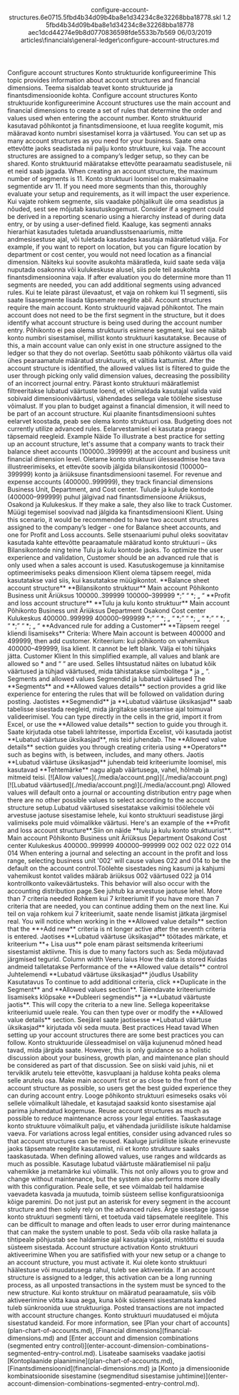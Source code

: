 <?xml version="1.0" encoding="UTF-8"?>
<xliff xmlns:logoport="urn:logoport:xliffeditor:xliff-extras:1.0" xmlns:xsi="http://www.w3.org/2001/XMLSchema-instance" xmlns="urn:oasis:names:tc:xliff:document:1.2" xmlns:xliffext="urn:microsoft:content:schema:xliffextensions" version="1.2" xsi:schemaLocation="urn:oasis:names:tc:xliff:document:1.2 xliff-core-1.2-transitional.xsd">
  <file datatype="xml" source-language="en-US" original="configure-account-structures.md" target-language="et-EE">
    <header>
      <tool tool-company="Microsoft" tool-version="1.0-d915bc8" tool-name="mdxliff" tool-id="mdxliff"/>
      <xliffext:skl_file_name>configure-account-structures.6e0715.5fbd4b34d09b4ba8e1d34234c8e32268bba18778.skl</xliffext:skl_file_name>
      <xliffext:version>1.2</xliffext:version>
      <xliffext:ms.openlocfilehash>5fbd4b34d09b4ba8e1d34234c8e32268bba18778</xliffext:ms.openlocfilehash>
      <xliffext:ms.sourcegitcommit>aec1dcd44274e9b8d0770836598fde5533b7b569</xliffext:ms.sourcegitcommit>
      <xliffext:ms.lasthandoff>06/03/2019</xliffext:ms.lasthandoff>
      <xliffext:ms.openlocfilepath>articles\financials\general-ledger\configure-account-structures.md</xliffext:ms.openlocfilepath>
    </header>
    <body>
      <group extype="content" id="content">
        <trans-unit xml:space="preserve" translate="yes" id="101" restype="x-metadata">
          <source>Configure account structures</source>
        <target logoport:matchpercent="101" state="translated" state-qualifier="leveraged-tm">Konto struktuuride konfigureerimine</target></trans-unit>
        <trans-unit xml:space="preserve" translate="yes" id="102" restype="x-metadata">
          <source>This topic provides information about account structures and financial dimensions.</source>
        <target logoport:matchpercent="101" state="translated" state-qualifier="leveraged-tm">Teema sisaldab teavet konto struktuuride ja finantsdimensioonide kohta.</target></trans-unit>
        <trans-unit xml:space="preserve" translate="yes" id="103">
          <source>Configure account structures</source>
        <target logoport:matchpercent="101" state="translated" state-qualifier="leveraged-tm">Konto struktuuride konfigureerimine</target></trans-unit>
        <trans-unit xml:space="preserve" translate="yes" id="104">
          <source>Account structures use the main account and financial dimensions to create a set of rules that determine the order and values used when entering the account number.</source>
        <target logoport:matchpercent="101" state="translated" state-qualifier="leveraged-tm">Konto struktuurid kasutavad põhikontot ja finantsdimensioone, et luua reeglite kogumit, mis määravad konto numbri sisestamisel korra ja väärtused.</target></trans-unit>
        <trans-unit xml:space="preserve" translate="yes" id="105">
          <source>You can set up as many account structures as you need for your business.</source>
        <target logoport:matchpercent="101" state="translated" state-qualifier="leveraged-tm">Saate oma ettevõtte jaoks seadistada nii palju konto struktuure, kui vaja.</target></trans-unit>
        <trans-unit xml:space="preserve" translate="yes" id="106">
          <source>The account structures are assigned to a company’s ledger setup, so they can be shared.</source>
        <target logoport:matchpercent="101" state="translated" state-qualifier="leveraged-tm">Konto struktuurid määratakse ettevõtte pearaamatu seadistusele, nii et neid saab jagada.</target></trans-unit>
        <trans-unit xml:space="preserve" translate="yes" id="107">
          <source>When creating an account structure, the maximum number of segments is 11.</source>
        <target logoport:matchpercent="101" state="translated" state-qualifier="leveraged-tm">Konto struktuuri loomisel on maksimaalne segmentide arv 11.</target></trans-unit>
        <trans-unit xml:space="preserve" translate="yes" id="108">
          <source>If you need more segments than this, thoroughly evaluate your setup and requirements, as it will impact the user experience.</source>
        <target logoport:matchpercent="101" state="translated" state-qualifier="leveraged-tm">Kui vajate rohkem segmente, siis vaadake põhjalikult üle oma seadistus ja nõuded, sest see mõjutab kasutuskogemust.</target></trans-unit>
        <trans-unit xml:space="preserve" translate="yes" id="109">
          <source>Consider if a segment could be derived in a reporting scenario using a hierarchy instead of during data entry, or by using a user-defined field.</source>
        <target logoport:matchpercent="101" state="translated" state-qualifier="leveraged-tm">Kaaluge, kas segmenti annaks hierarhiat kasutades tuletada aruandlusstsenaariumis, mitte andmesisestuse ajal, või tuletada kasutades kasutaja määratletud välja.</target></trans-unit>
        <trans-unit xml:space="preserve" translate="yes" id="110">
          <source>For example, if you want to report on location, but you can figure location by department or cost center, you would not need location as a financial dimension.</source>
        <target logoport:matchpercent="101" state="translated" state-qualifier="leveraged-tm">Näiteks kui soovite asukohta määratleda, kuid saate seda välja nuputada osakonna või kulukeskuse alusel, siis pole teil asukohta finantsdimensioonina vaja.</target></trans-unit>
        <trans-unit xml:space="preserve" translate="yes" id="111">
          <source>If after evaluation you do determine more than 11 segments are needed, you can add additional segments using advanced rules.</source>
        <target logoport:matchpercent="101" state="translated" state-qualifier="leveraged-tm">Kui te leiate pärast ülevaatust, et vaja on rohkem kui 11 segmenti, siis saate lisasegmente lisada täpsemate reeglite abil.</target></trans-unit>
        <trans-unit xml:space="preserve" translate="yes" id="112">
          <source>Account structures require the main account.</source>
        <target logoport:matchpercent="101" state="translated" state-qualifier="leveraged-tm">Konto struktuurid vajavad põhikontot.</target></trans-unit>
        <trans-unit xml:space="preserve" translate="yes" id="113">
          <source>The main account does not need to be the first segment in the structure, but it does identify what account structure is being used during the account number entry.</source>
        <target logoport:matchpercent="101" state="translated" state-qualifier="leveraged-tm">Põhikonto ei pea olema struktuuris esimene segment, kui see näitab konto numbri sisestamisel, millist konto struktuuri kasutatakse.</target></trans-unit>
        <trans-unit xml:space="preserve" translate="yes" id="114">
          <source>Because of this, a main account value can only exist in one structure assigned to the ledger so that they do not overlap.</source>
        <target logoport:matchpercent="101" state="translated" state-qualifier="leveraged-tm">Seetõttu saab põhikonto väärtus olla vaid ühes pearaamatule määratud struktuuris, et vältida kattumist.</target></trans-unit>
        <trans-unit xml:space="preserve" translate="yes" id="115">
          <source>After the account structure is identified, the allowed values list is filtered to guide the user through picking only valid dimension values, decreasing the possibility of an incorrect journal entry.</source>
        <target logoport:matchpercent="101" state="translated" state-qualifier="leveraged-tm">Pärast konto struktuuri määratlemist filtreeritakse lubatud väärtuste loend, et võimaldada kasutajal valida vaid sobivaid dimensiooniväärtusi, vähendades sellega vale töölehe sisestuse võimalust.</target></trans-unit>
        <trans-unit xml:space="preserve" translate="yes" id="116">
          <source>If you plan to budget against a financial dimension, it will need to be part of an account structure.</source>
        <target logoport:matchpercent="101" state="translated" state-qualifier="leveraged-tm">Kui plaanite finantsdimensiooni suhtes eelarvet koostada, peab see olema konto struktuuri osa.</target></trans-unit>
        <trans-unit xml:space="preserve" translate="yes" id="117">
          <source>Budgeting does not currently utilize advanced rules.</source>
        <target logoport:matchpercent="101" state="translated" state-qualifier="leveraged-tm">Eelarvestamisel ei kasutata praegu täpsemaid reegleid.</target></trans-unit>
        <trans-unit xml:space="preserve" translate="yes" id="118">
          <source>Example</source>
        <target logoport:matchpercent="101" state="translated" state-qualifier="leveraged-tm">Näide</target></trans-unit>
        <trans-unit xml:space="preserve" translate="yes" id="119">
          <source>To illustrate a best practice for setting up an account structure, let's assume that a company wants to track their balance sheet accounts (100000..399999) at the account and business unit financial dimension level.</source>
        <target logoport:matchpercent="101" state="translated" state-qualifier="leveraged-tm">Oletame konto struktuuri ülesseadmise hea tava illustreerimiseks, et ettevõte soovib jälgida bilansikontosid (100000–399999) konto ja äriüksuse finantsdimensiooni tasemel.</target></trans-unit>
        <trans-unit xml:space="preserve" translate="yes" id="120">
          <source>For revenue and expense accounts (400000..999999), they track financial dimensions Business Unit, Department, and Cost center.</source>
        <target logoport:matchpercent="101" state="translated" state-qualifier="leveraged-tm">Tulude ja kulude kontode (400000–999999) puhul jälgivad nad finantsdimensioone Äriüksus, Osakond ja Kulukeskus.</target></trans-unit>
        <trans-unit xml:space="preserve" translate="yes" id="121">
          <source>If they make a sale, they also like to track Customer.</source>
        <target logoport:matchpercent="101" state="translated" state-qualifier="leveraged-tm">Müügi tegemisel soovivad nad jälgida ka finantsdimensiooni Klient.</target></trans-unit>
        <trans-unit xml:space="preserve" translate="yes" id="122">
          <source>Using this scenario, it would be recommended to have two account structures assigned to the company’s ledger - one for Balance sheet accounts, and one for Profit and Loss accounts.</source>
        <target logoport:matchpercent="101" state="translated" state-qualifier="leveraged-tm">Selle stsenaariumi puhul oleks soovitatav kasutada kahte ettevõtte pearaamatule määratud konto struktuuri – üks Bilansikontode ning teine Tulu ja kulu kontode jaoks.</target></trans-unit>
        <trans-unit xml:space="preserve" translate="yes" id="123">
          <source>To optimize the user experience and validation, Customer should be an advanced rule that is only used when a sales account is used.</source>
        <target logoport:matchpercent="101" state="translated" state-qualifier="leveraged-tm">Kasutuskogemuse ja kinnitamise optimeerimiseks peaks dimensioon Klient olema täpsem reegel, mida kasutatakse vaid siis, kui kasutatakse müügikontot.</target></trans-unit>
        <trans-unit xml:space="preserve" translate="yes" id="124">
          <source><bpt id="p1">**</bpt>Balance sheet account structure<ept id="p1">**</ept></source>
        <target logoport:matchpercent="101" state="translated" state-qualifier="leveraged-tm"><bpt id="p1">**</bpt>Bilansikonto struktuur<ept id="p1">**</ept></target></trans-unit>
        <trans-unit xml:space="preserve" translate="yes" id="125">
          <source>Main account</source>
        <target logoport:matchpercent="101" state="translated" state-qualifier="leveraged-tm">Põhikonto</target></trans-unit>
        <trans-unit xml:space="preserve" translate="yes" id="126">
          <source>Business unit</source>
        <target logoport:matchpercent="101" state="translated" state-qualifier="leveraged-tm">Äriüksus</target></trans-unit>
        <trans-unit xml:space="preserve" translate="yes" id="127">
          <source>100000..399999</source>
        <target logoport:matchpercent="101" state="translated" state-qualifier="leveraged-tm">100000–399999</target></trans-unit>
        <trans-unit xml:space="preserve" translate="yes" id="128">
          <source>*;” “</source>
        <target logoport:matchpercent="101" state="translated" state-qualifier="leveraged-tm">*; „ “</target></trans-unit>
        <trans-unit xml:space="preserve" translate="yes" id="129">
          <source><bpt id="p1">**</bpt>Profit and loss account structure<ept id="p1">**</ept></source>
        <target logoport:matchpercent="101" state="translated" state-qualifier="leveraged-tm"><bpt id="p1">**</bpt>Tulu ja kulu konto struktuur<ept id="p1">**</ept></target></trans-unit>
        <trans-unit xml:space="preserve" translate="yes" id="130">
          <source>Main account</source>
        <target logoport:matchpercent="101" state="translated" state-qualifier="leveraged-tm">Põhikonto</target></trans-unit>
        <trans-unit xml:space="preserve" translate="yes" id="131">
          <source>Business unit</source>
        <target logoport:matchpercent="101" state="translated" state-qualifier="leveraged-tm">Äriüksus</target></trans-unit>
        <trans-unit xml:space="preserve" translate="yes" id="132">
          <source>Department</source>
        <target logoport:matchpercent="101" state="translated" state-qualifier="leveraged-tm">Osakond</target></trans-unit>
        <trans-unit xml:space="preserve" translate="yes" id="133">
          <source>Cost center</source>
        <target logoport:matchpercent="101" state="translated" state-qualifier="leveraged-tm">Kulukeskus</target></trans-unit>
        <trans-unit xml:space="preserve" translate="yes" id="134">
          <source>400000..999999</source>
        <target logoport:matchpercent="101" state="translated" state-qualifier="leveraged-tm">400000–999999</target></trans-unit>
        <trans-unit xml:space="preserve" translate="yes" id="135">
          <source>*;” “</source>
        <target logoport:matchpercent="101" state="translated" state-qualifier="leveraged-tm">*; „ “</target></trans-unit>
        <trans-unit xml:space="preserve" translate="yes" id="136">
          <source>*;” “</source>
        <target logoport:matchpercent="101" state="translated" state-qualifier="leveraged-tm">*; „ “</target></trans-unit>
        <trans-unit xml:space="preserve" translate="yes" id="137">
          <source>*;” “</source>
        <target logoport:matchpercent="101" state="translated" state-qualifier="leveraged-tm">*; „ “</target></trans-unit>
        <trans-unit xml:space="preserve" translate="yes" id="138">
          <source>*;” “</source>
        <target logoport:matchpercent="101" state="translated" state-qualifier="leveraged-tm">*; „ “</target></trans-unit>
        <trans-unit xml:space="preserve" translate="yes" id="139">
          <source><bpt id="p1">**</bpt>Advanced rule for adding a Customer<ept id="p1">**</ept></source>
        <target logoport:matchpercent="101" state="translated" state-qualifier="leveraged-tm"><bpt id="p1">**</bpt>Täpsem reegel kliendi lisamiseks<ept id="p1">**</ept></target></trans-unit>
        <trans-unit xml:space="preserve" translate="yes" id="140">
          <source>Criteria: Where Main account is between 400000 and 499999, then add customer.</source>
        <target logoport:matchpercent="101" state="translated" state-qualifier="leveraged-tm">Kriteerium: kui põhikonto on vahemikus 400000–499999, lisa klient.</target></trans-unit>
        <trans-unit xml:space="preserve" translate="yes" id="141">
          <source>It cannot be left blank.</source>
        <target logoport:matchpercent="101" state="translated" state-qualifier="leveraged-tm">Välja ei tohi tühjaks jätta.</target></trans-unit>
        <trans-unit xml:space="preserve" translate="yes" id="142">
          <source>Customer</source>
        <target logoport:matchpercent="101" state="translated" state-qualifier="leveraged-tm">Klient</target></trans-unit>
        <trans-unit xml:space="preserve" translate="yes" id="143">
          <source>In this simplified example, all values and blank are allowed so * and “ “ are used.</source>
        <target logoport:matchpercent="101" state="translated" state-qualifier="leveraged-tm">Selles lihtsustatud näites on lubatud kõik väärtused ja tühjad väärtused, mida tähistatakse sümbolitega * ja „ “.</target></trans-unit>
        <trans-unit xml:space="preserve" translate="yes" id="144">
          <source>Segments and allowed values</source>
        <target logoport:matchpercent="101" state="translated" state-qualifier="leveraged-tm">Segmendid ja lubatud väärtused</target></trans-unit>
        <trans-unit xml:space="preserve" translate="yes" id="145">
          <source>The <bpt id="p1">**</bpt>Segments<ept id="p1">**</ept> and <bpt id="p2">**</bpt>Allowed values details<ept id="p2">**</ept> section provides a grid like experience for entering the rules that will be followed on validation during posting.</source>
        <target logoport:matchpercent="101" state="translated" state-qualifier="leveraged-tm">Jaotistes <bpt id="p1">**</bpt>Segmendid<ept id="p1">**</ept> ja <bpt id="p2">**</bpt>Lubatud väärtuse üksikasjad<ept id="p2">**</ept> saab tabelisse sisestada reegleid, mida järgitakse sisestamise ajal toimuval valideerimisel.</target></trans-unit>
        <trans-unit xml:space="preserve" translate="yes" id="146">
          <source>You can type directly in the cells in the grid, import it from Excel, or use the <bpt id="p1">**</bpt>Allowed value details<ept id="p1">**</ept> section to guide you through it.</source>
        <target logoport:matchpercent="101" state="translated" state-qualifier="leveraged-tm">Saate kirjutada otse tabeli lahtritesse, importida Excelist, või kasutada jaotist <bpt id="p1">**</bpt>Lubatud väärtuse üksikasjad<ept id="p1">**</ept>, mis teid juhendab.</target></trans-unit>
        <trans-unit xml:space="preserve" translate="yes" id="147">
          <source>The <bpt id="p1">**</bpt>Allowed value details<ept id="p1">**</ept> section guides you through creating criteria using <bpt id="p2">**</bpt>Operators<ept id="p2">**</ept> such as begins with, is between, includes, and many others.</source>
        <target logoport:matchpercent="100" state="translated" state-qualifier="leveraged-tm">Jaotis <bpt id="p1">**</bpt>Lubatud väärtuse üksikasjad<ept id="p1">**</ept> juhendab teid kriteeriumite loomisel, mis kasutavad <bpt id="p2">**</bpt>Tehtemärke<ept id="p2">**</ept> nagu algab väärtusega, vahel, hõlmab ja mitmeid teisi.</target></trans-unit>
        <trans-unit xml:space="preserve" translate="yes" id="148">
          <source><bpt id="p1">[</bpt><ph id="ph1">![</ph>Allow values<ept id="p1">](./media/account.png)](./media/account.png)</ept></source>
        <target logoport:matchpercent="100" state="translated" state-qualifier="leveraged-tm"><bpt id="p1">[</bpt><ph id="ph1">![</ph>Lubatud väärtused<ept id="p1">](./media/account.png)](./media/account.png)</ept></target></trans-unit>
        <trans-unit xml:space="preserve" translate="yes" id="149">
          <source>Allowed values will default onto a journal or accounting distribution entry page when there are no other possible values to select according to the account structure setup.</source><target logoport:matchpercent="0" state="translated">Lubatud väärtused sisestatakse vaikimisi töölehele või arvestuse jaotuse sisestamise lehele, kui konto struktuuri seadistuse järgi valimiseks pole muid võimalikke väärtusi.</target>
        </trans-unit>
        <trans-unit xml:space="preserve" translate="yes" id="150">
          <source>Here's an example of the <bpt id="p1">**</bpt>Profit and loss account structure<ept id="p1">**</ept>.</source><target logoport:matchpercent="0" state="translated">Siin on näide <bpt id="p1">**</bpt>tulu ja kulu konto struktuurist<ept id="p1">**</ept>.</target>
        </trans-unit>
        <trans-unit xml:space="preserve" translate="yes" id="151">
          <source>Main account</source>
        <target logoport:matchpercent="100" state="translated" state-qualifier="leveraged-tm">Põhikonto</target></trans-unit>
        <trans-unit xml:space="preserve" translate="yes" id="152">
          <source>Business unit</source>
        <target logoport:matchpercent="100" state="translated" state-qualifier="leveraged-tm">Äriüksus</target></trans-unit>
        <trans-unit xml:space="preserve" translate="yes" id="153">
          <source>Department</source>
        <target logoport:matchpercent="100" state="translated" state-qualifier="leveraged-tm">Osakond</target></trans-unit>
        <trans-unit xml:space="preserve" translate="yes" id="154">
          <source>Cost center</source>
        <target logoport:matchpercent="100" state="translated" state-qualifier="leveraged-tm">Kulukeskus</target></trans-unit>
        <trans-unit xml:space="preserve" translate="yes" id="155">
          <source>400000..999999</source>
        <target logoport:matchpercent="100" state="translated" state-qualifier="leveraged-tm">400000–999999</target></trans-unit>
        <trans-unit xml:space="preserve" translate="yes" id="156">
          <source>002</source>
        <target logoport:matchpercent="100" state="translated" state-qualifier="leveraged-tm">002</target></trans-unit>
        <trans-unit xml:space="preserve" translate="yes" id="157">
          <source>022</source>
        <target logoport:matchpercent="100" state="translated" state-qualifier="leveraged-tm">022</target></trans-unit>
        <trans-unit xml:space="preserve" translate="yes" id="158">
          <source>014</source>
        <target logoport:matchpercent="100" state="translated" state-qualifier="leveraged-tm">014</target></trans-unit>
        <trans-unit xml:space="preserve" translate="yes" id="159">
          <source>When entering a journal and selecting an account in the profit and loss range, selecting business unit '002' will cause values 022 and 014 to be the default on the account control.</source><target logoport:matchpercent="0" state="translated">Töölehte sisestades ning kasumi ja kahjumi vahemikust kontot valides määrab äriüksus 002 väärtused 022 ja 014 kontrollkonto vaikeväärtusteks.</target>
        </trans-unit>
        <trans-unit xml:space="preserve" translate="yes" id="160">
          <source>This behavior will also occur with the accounting distribution page.</source><target logoport:matchpercent="0" state="translated">See juhtub ka arvestuse jaotuse lehel.</target>
        </trans-unit>
        <trans-unit xml:space="preserve" translate="yes" id="161">
          <source>More than 7 criteria needed</source>
        <target logoport:matchpercent="100" state="translated" state-qualifier="leveraged-tm">Rohkem kui 7 kriteeriumit</target></trans-unit>
        <trans-unit xml:space="preserve" translate="yes" id="162">
          <source>If you have more than 7 criteria that are needed, you can continue adding them on the next line.</source>
        <target logoport:matchpercent="100" state="translated" state-qualifier="leveraged-tm">Kui teil on vaja rohkem kui 7 kriteeriumit, saate nende lisamist jätkata järgmisel real.</target></trans-unit>
        <trans-unit xml:space="preserve" translate="yes" id="163">
          <source>You will notice when working in the <bpt id="p1">**</bpt>Allowed value details<ept id="p1">**</ept> section that the <bpt id="p2">**</bpt>+Add new<ept id="p2">**</ept> criteria is nt longer active after the seventh criteria is entered.</source>
        <target logoport:matchpercent="101" state="translated" state-qualifier="leveraged-tm">Jaotises <bpt id="p1">**</bpt>Lubatud väärtuse üksikasjad<ept id="p1">**</ept> töötades märkate, et kriteerium <bpt id="p2">**</bpt>+ Lisa uus<ept id="p2">**</ept> pole enam pärast seitsmenda kriteeriumi sisestamist aktiivne.</target></trans-unit>
        <trans-unit xml:space="preserve" translate="yes" id="164">
          <source>This is due to many factors such as:</source>
        <target logoport:matchpercent="101" state="translated" state-qualifier="leveraged-tm">Seda mõjutavad järgmised tegurid.</target></trans-unit>
        <trans-unit xml:space="preserve" translate="yes" id="165">
          <source>Column width</source>
        <target logoport:matchpercent="101" state="translated" state-qualifier="leveraged-tm">Veeru laius</target></trans-unit>
        <trans-unit xml:space="preserve" translate="yes" id="166">
          <source>How the data is stored</source>
        <target logoport:matchpercent="101" state="translated" state-qualifier="leveraged-tm">Kuidas andmeid talletatakse</target></trans-unit>
        <trans-unit xml:space="preserve" translate="yes" id="167">
          <source>Performance of the <bpt id="p1">**</bpt>Allowed value details<ept id="p1">**</ept> control</source>
        <target logoport:matchpercent="101" state="translated" state-qualifier="leveraged-tm">Juhtelemendi <bpt id="p1">**</bpt>Lubatud väärtuse üksikasjad<ept id="p1">**</ept> jõudlus</target></trans-unit>
        <trans-unit xml:space="preserve" translate="yes" id="168">
          <source>Usability</source>
        <target logoport:matchpercent="101" state="translated" state-qualifier="leveraged-tm">Kasutatavus</target></trans-unit>
        <trans-unit xml:space="preserve" translate="yes" id="169">
          <source>To continue to add additional criteria, click <bpt id="p1">**</bpt>Duplicate in the Segment<ept id="p1">**</ept> and <bpt id="p2">**</bpt>Allowed values section<ept id="p2">**</ept>.</source>
        <target logoport:matchpercent="101" state="translated" state-qualifier="leveraged-tm">Täiendavate kriteeriumide lisamiseks klõpsake <bpt id="p1">**</bpt>Dubleeri segmendis<ept id="p1">**</ept> ja <bpt id="p2">**</bpt>Lubatud väärtuste jaotis<ept id="p2">**</ept>.</target></trans-unit>
        <trans-unit xml:space="preserve" translate="yes" id="170">
          <source>This will copy the criteria to a new line.</source>
        <target logoport:matchpercent="101" state="translated" state-qualifier="leveraged-tm">Sellega kopeeritakse kriteeriumid uuele reale.</target></trans-unit>
        <trans-unit xml:space="preserve" translate="yes" id="171">
          <source>You can then type over or modify the <bpt id="p1">**</bpt>Allowed value details<ept id="p1">**</ept> section.</source>
        <target logoport:matchpercent="100" state="translated" state-qualifier="leveraged-tm">Seejärel saate jaotisesse <bpt id="p1">**</bpt>Lubatud väärtuse üksikasjad<ept id="p1">**</ept> kirjutada või seda muuta.</target></trans-unit>
        <trans-unit xml:space="preserve" translate="yes" id="172">
          <source>Best practices</source>
        <target logoport:matchpercent="100" state="translated" state-qualifier="leveraged-tm">Head tavad</target></trans-unit>
        <trans-unit xml:space="preserve" translate="yes" id="173">
          <source>When setting up your account structures there are some best practices you can follow.</source>
        <target logoport:matchpercent="100" state="translated" state-qualifier="leveraged-tm">Konto struktuuride ülesseadmisel on välja kujunenud mõned head tavad, mida järgida saate.</target></trans-unit>
        <trans-unit xml:space="preserve" translate="yes" id="174">
          <source>However, this is only guidance so a holistic discussion about your business, growth plan, and maintenance plan should be considered as part of that discussion.</source>
        <target logoport:matchpercent="101" state="translated" state-qualifier="leveraged-tm">See on siiski vaid juhis, nii et terviklik arutelu teie ettevõtte, kasvuplaani ja halduse kohta peaks olema selle arutelu osa.</target></trans-unit>
        <trans-unit xml:space="preserve" translate="yes" id="175">
          <source>Make main account first or as close to the front of the account structure as possible, so users get the best guided experience they can during account entry.</source>
        <target logoport:matchpercent="101" state="translated" state-qualifier="leveraged-tm">Looge põhikonto struktuuri esimeseks osaks või sellele võimalikult lähedale, et kasutajad saaksid konto sisestamise ajal parima juhendatud kogemuse.</target></trans-unit>
        <trans-unit xml:space="preserve" translate="yes" id="176">
          <source>Reuse account structures as much as possible to reduce maintenance across your legal entities.</source>
        <target logoport:matchpercent="101" state="translated" state-qualifier="leveraged-tm">Taaskasutage konto struktuure võimalikult palju, et vähendada juriidiliste isikute haldamise vaeva.</target></trans-unit>
        <trans-unit xml:space="preserve" translate="yes" id="177">
          <source>For variations across legal entities, consider using advanced rules so that account structures can be reused.</source>
        <target logoport:matchpercent="101" state="translated" state-qualifier="leveraged-tm">Kaaluge juriidiliste isikute erinevuste jaoks täpsemate reeglite kasutamist, nii et konto struktuure saaks taaskasutada.</target></trans-unit>
        <trans-unit xml:space="preserve" translate="yes" id="178">
          <source>When defining allowed values, use ranges and wildcards as much as possible.</source>
        <target logoport:matchpercent="101" state="translated" state-qualifier="leveraged-tm">Kasutage lubatud väärtuste määratlemisel nii palju vahemikke ja metamärke kui võimalik.</target></trans-unit>
        <trans-unit xml:space="preserve" translate="yes" id="179">
          <source>This not only allows you to grow and change without maintenance, but the system also performs more ideally with this configuration.</source>
        <target logoport:matchpercent="101" state="translated" state-qualifier="leveraged-tm">Peale selle, et see võimaldab teil haldamise vaevadeta kasvada ja muutuda, toimib süsteem sellise konfiguratsiooniga kõige paremini.</target></trans-unit>
        <trans-unit xml:space="preserve" translate="yes" id="180">
          <source>Do not just put an asterisk for every segment in the account structure and then solely rely on the advanced rules.</source>
        <target logoport:matchpercent="101" state="translated" state-qualifier="leveraged-tm">Ärge sisestage igasse konto struktuuri segmenti tärni, et toetuda vaid täpsematele reeglitele.</target></trans-unit>
        <trans-unit xml:space="preserve" translate="yes" id="181">
          <source>This can be difficult to manage and often leads to user error during maintenance that can make the system unable to post.</source>
        <target logoport:matchpercent="101" state="translated" state-qualifier="leveraged-tm">Seda võib olla raske hallata ja tihtipeale põhjustab see haldamise ajal kasutaja vigasid, mistõttu ei suuda süsteem sisestada.</target></trans-unit>
        <trans-unit xml:space="preserve" translate="yes" id="182">
          <source>Account structure activation</source>
        <target logoport:matchpercent="101" state="translated" state-qualifier="leveraged-tm">Konto struktuuri aktiveerimine</target></trans-unit>
        <trans-unit xml:space="preserve" translate="yes" id="183">
          <source>When you are satifisfied with your new setup or a change to an account structure, you must activate it.</source>
        <target logoport:matchpercent="101" state="translated" state-qualifier="leveraged-tm">Kui olete konto struktuuri häälestuse või muudatusega rahul, tuleb see aktiveerida.</target></trans-unit>
        <trans-unit xml:space="preserve" translate="yes" id="184">
          <source>If an account structure is assigned to a ledger, this activation can be a long running process, as all unposted transactions in the system must be synced to the new structure.</source>
        <target logoport:matchpercent="101" state="translated" state-qualifier="leveraged-tm">Kui konto struktuur on määratud pearaamatule, siis võib aktiveerimine võtta kaua aega, kuna kõik süsteemi sisestamata kanded tuleb sünkroonida uue struktuuriga.</target></trans-unit>
        <trans-unit xml:space="preserve" translate="yes" id="185">
          <source>Posted transactions are not impacted with account structure changes.</source>
        <target logoport:matchpercent="101" state="translated" state-qualifier="leveraged-tm">Konto struktuuri muudatused ei mõjuta sisestatud kandeid.</target></trans-unit>
        <trans-unit xml:space="preserve" translate="yes" id="186">
          <source>For more information, see <bpt id="p1">[</bpt>Plan your chart of accounts<ept id="p1">](plan-chart-of-accounts.md)</ept>, <bpt id="p2">[</bpt>Financial dimensions<ept id="p2">](financial-dimensions.md)</ept> and <bpt id="p3">[</bpt>Enter account and dimension combinations (segmented entry control)<ept id="p3">](enter-account-dimension-combinations-segmented-entry-control.md)</ept>.</source>
        <target logoport:matchpercent="101" state="translated" state-qualifier="leveraged-tm">Lisateabe saamiseks vaadake jaotisi <bpt id="p1">[</bpt>Kontoplaanide plaanimine<ept id="p1">](plan-chart-of-accounts.md)</ept>, <bpt id="p2">[</bpt>Finantsdimensioonid<ept id="p2">](financial-dimensions.md)</ept> ja <bpt id="p3">[</bpt>Konto ja dimensioonide kombinatsioonide sisestamine (segmenditud sisestamise juhtimine)<ept id="p3">](enter-account-dimension-combinations-segmented-entry-control.md)</ept>.</target></trans-unit>
      </group>
    </body>
  </file>
</xliff>